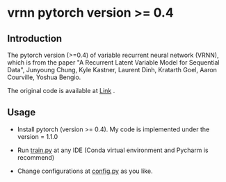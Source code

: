 # vrnn pytorch version >= 0.4

## Introduction

The pytorch version (>=0.4) of variable recurrent neural network (VRNN), which is from the paper "A Recurrent Latent Variable Model for Sequential Data", Junyoung Chung, Kyle Kastner, Laurent Dinh, Kratarth Goel, Aaron Courville, Yoshua Bengio.

The original code is available at [Link]( https://github.com/jych/nips2015_vrnn ) .

## Usage

* Install pytorch (version >= 0.4). My code is implemented under the version = 1.1.0

* Run [train.py]( https://github.com/p0werHu/VRNN/blob/master/src/train.py ) at any IDE (Conda virtual environment and Pycharm is recommend)

* Change configurations at [config.py]( https://github.com/p0werHu/VRNN/blob/master/src/config.py ) as you like.
